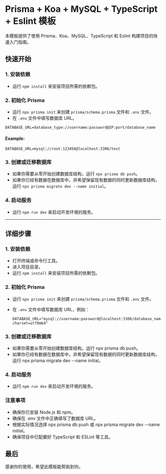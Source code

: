 # Prisma + Koa + MySQL + TypeScript + Eslint 模板

本模板提供了使用 Prisma、Koa、MySQL、TypeScript 和 Eslint 构建项目的快速入门指南。

## 快速开始

### 1. 安装依赖

- 运行 `npm install` 来安装项目所需的依赖包。

### 2. 初始化 Prisma

- 运行 `npx prisma init` 来创建 `prisma/schema.prisma` 文件和 `.env` 文件。
- 在 `.env` 文件中填写数据库 URL。
```
DATABASE_URL=database_type://username:password@IP:port/database_name
```

#### Example:
```
DATABASE_URL=mysql://root:123456@localhost:3306/test
```

### 3. 创建或迁移数据库

- 如果你需要从零开始创建数据库结构，运行 `npx prisma db push`。
- 如果你已经有数据在数据库中，并希望保留现有数据的同时更新数据库结构，运行 `npx prisma migrate dev --name initial`。

### 4. 启动服务

- 运行 `npm run dev` 来启动开发环境的服务。

---

## 详细步骤

### 1. 安装依赖

- 打开终端或命令行工具。
- 进入项目目录。
- 运行 `npm install` 来安装项目所需的依赖包。

### 2. 初始化 Prisma

- 运行 `npx prisma init` 来创建 `prisma/schema.prisma` 文件和 `.env` 文件。
- 在 `.env` 文件中填写数据库 URL，例如：

  ```plaintext
  DATABASE_URL="mysql://username:password@localhost:3306/database_name?charset=utf8mb4"
  ```

### 3. 创建或迁移数据库
- 如果你需要从零开始创建数据库结构，运行 npx prisma db push。
- 如果你已经有数据在数据库中，并希望保留现有数据的同时更新数据库结构，运行 npx prisma migrate dev --name initial。

### 4. 启动服务

- 运行 `npm run dev` 来启动开发环境的服务。

### 注意事项

- 确保你已安装 Node.js 和 npm。
- 确保在 .env 文件中正确填写了数据库 URL。
- 根据实际情况选择 npx prisma db push 或 npx prisma migrate dev --name initial。
- 确保项目中已配置好 TypeScript 和 ESLint 等工具。

## 最后

感谢你的使用，希望此模板能帮助到你。
